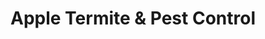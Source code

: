 ---
title: "Apple Termite & Pest Control"
url: /houston/apple-termite-and-pest-control/
shop: pest control
---